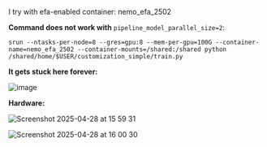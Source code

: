 I try with efa-enabled container: nemo_efa_2502

**Command does not work with** `pipeline_model_parallel_size=2`:

`srun --ntasks-per-node=8 --gres=gpu:8 --mem-per-gpu=100G --container-name=nemo_efa_2502 --container-mounts=/shared:/shared python /shared/home/$USER/customization_simple/train.py`

**It gets stuck here forever:**

![image](https://github.com/user-attachments/assets/8c2c21d4-8dd7-4274-bcd3-a122ca24ef7a)

**Hardware:**

![Screenshot 2025-04-28 at 15 59 31](https://github.com/user-attachments/assets/2935cb9e-927d-4b7b-a12f-627070af247c)

![Screenshot 2025-04-28 at 16 00 30](https://github.com/user-attachments/assets/1473bf77-d0a1-4bfb-83da-4bb0788a766a)
